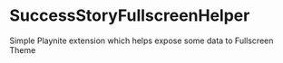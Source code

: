 # SuccessStoryFullscreenHelper
Simple Playnite extension which helps expose some data to Fullscreen Theme
